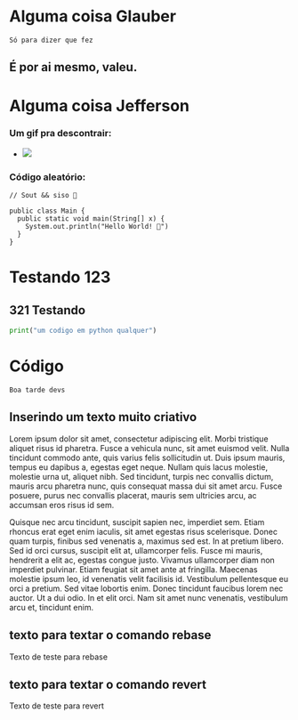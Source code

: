 # Alguma coisa Glauber

```
Só para dizer que fez
```

## É por ai mesmo, valeu.

# Alguma coisa Jefferson

### Um gif pra descontrair:

- ![](https://media.giphy.com/media/scZPhLqaVOM1qG4lT9/giphy.gif)

### Código aleatório:

```
// Sout && siso 🙏

public class Main {
  public static void main(String[] x) {
    System.out.println("Hello World! 🖖")
  }
}
```

# Testando 123
## 321 Testando

```python
print("um codigo em python qualquer")

```

# Código 

```
Boa tarde devs
```

## Inserindo um texto muito criativo

Lorem ipsum dolor sit amet, consectetur adipiscing elit. Morbi tristique aliquet risus id pharetra. Fusce a vehicula nunc, sit amet euismod velit. Nulla tincidunt commodo ante, quis varius felis sollicitudin ut. Duis ipsum mauris, tempus eu dapibus a, egestas eget neque. Nullam quis lacus molestie, molestie urna ut, aliquet nibh. Sed tincidunt, turpis nec convallis dictum, mauris arcu pharetra nunc, quis consequat massa dui sit amet arcu. Fusce posuere, purus nec convallis placerat, mauris sem ultricies arcu, ac accumsan eros risus id sem.

Quisque nec arcu tincidunt, suscipit sapien nec, imperdiet sem. Etiam rhoncus erat eget enim iaculis, sit amet egestas risus scelerisque. Donec quam turpis, finibus sed venenatis a, maximus sed est. In at pretium libero. Sed id orci cursus, suscipit elit at, ullamcorper felis. Fusce mi mauris, hendrerit a elit ac, egestas congue justo. Vivamus ullamcorper diam non imperdiet pulvinar. Etiam feugiat sit amet ante at fringilla. Maecenas molestie ipsum leo, id venenatis velit facilisis id. Vestibulum pellentesque eu orci a pretium. Sed vitae lobortis enim. Donec tincidunt faucibus lorem nec auctor. Ut a dui odio. In et elit orci. Nam sit amet nunc venenatis, vestibulum arcu et, tincidunt enim.

## texto para textar o comando rebase
Texto de teste para rebase

## texto para textar o comando revert
Texto de teste para revert